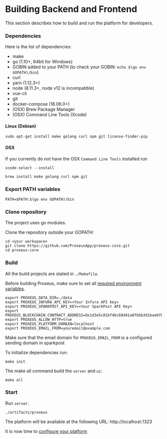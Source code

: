 # Building Backend and Frontend

This section describes how to build and run the platform for developers.

### Dependencies

Here is the list of dependencies:

+ make
+ go (1.10+, 64bit for Windows)
+ GOBIN added to your PATH (to check your GOBIN: `echo $(go env GOPATH)/bin`)
+ curl
+ yarn (1.12.3+)
+ node (8.11.3+, node v12 is incompatible)
+ vue-cli
+ git
+ docker-compose (18.06.0+)
+ (OSX) Brew Package Manager
+ (OSX) Command Line Tools (Xcode)


#### Linux (Debian)
```
sudo apt-get install make golang curl npm git license-finder-pip
```

#### OSX
If you currently do not have the OSX `Command Line Tools` installed run
```
xcode-select --install
```

```
brew install make golang curl npm git
```

### Export PATH variables
```
PATH=$PATH:$(go env GOPATH)/bin
```

### Clone repository
The project uses go modules.

Clone the repository outside your GOPATH:
```
cd <your workspace>
git clone https://github.com/ProxeusApp/proxeus-core.git 
cd proxeus-core
```

### Build
All the build projects are stated in `./Makefile`.

Before building Proxeus, make sure to set all [required environment variables](../README.md#quick-start-with-docker).
```
export PROXEUS_DATA_DIR=./data
export PROXEUS_INFURA_API_KEY=<Your Infura API key>
export PROXEUS_SPARKPOST_API_KEY=<Your SparkPost API Key>
export PROXEUS_BLOCKCHAIN_CONTRACT_ADDRESS=0x1d3e5c81bf4bc60d41a8fbbb3d1bae6f03a75f71
export PROXEUS_ALLOW_HTTP=true
export PROXEUS_PLATFORM_DOMAIN=localhost
export PROXEUS_EMAIL_FROM=youremail@example.com

```
Make sure that the email domain for `PROXEUS_EMAIL_FROM` is a configured sending domain in sparkpost

To initialize dependencies run:
```
make init
```

The make all command build the `server` and `ui`:
```
make all
```

### Start
Run `server`.
```
./artifacts/proxeus
```

The platform will be available at the following URL: http://localhost:1323

It is now time to [configure your platform](configure.md)


